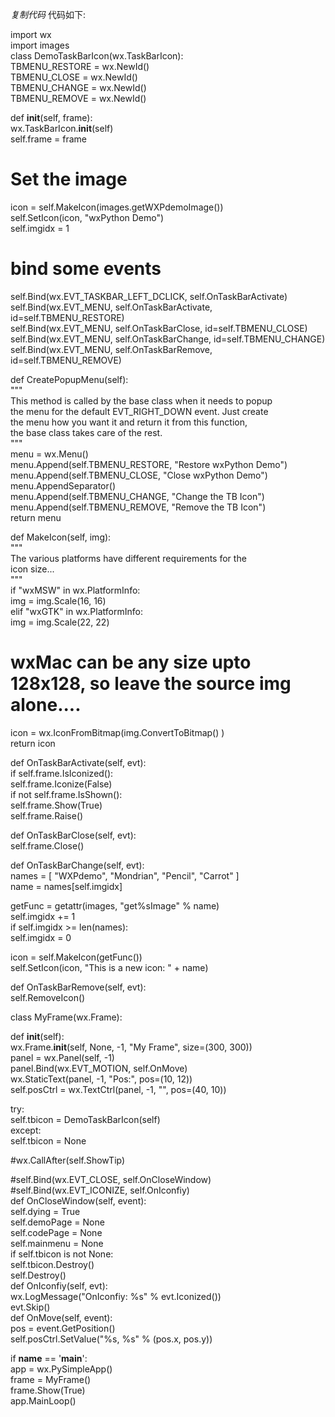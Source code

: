 _复制代码_ 代码如下:

  
import wx  
import images  
class DemoTaskBarIcon(wx.TaskBarIcon):  
TBMENU_RESTORE = wx.NewId()  
TBMENU_CLOSE = wx.NewId()  
TBMENU_CHANGE = wx.NewId()  
TBMENU_REMOVE = wx.NewId()  
  
def __init__(self, frame):  
wx.TaskBarIcon.__init__(self)  
self.frame = frame

# Set the image  
icon = self.MakeIcon(images.getWXPdemoImage())  
self.SetIcon(icon, "wxPython Demo")  
self.imgidx = 1  
  
# bind some events  
self.Bind(wx.EVT_TASKBAR_LEFT_DCLICK, self.OnTaskBarActivate)  
self.Bind(wx.EVT_MENU, self.OnTaskBarActivate, id=self.TBMENU_RESTORE)  
self.Bind(wx.EVT_MENU, self.OnTaskBarClose, id=self.TBMENU_CLOSE)  
self.Bind(wx.EVT_MENU, self.OnTaskBarChange, id=self.TBMENU_CHANGE)  
self.Bind(wx.EVT_MENU, self.OnTaskBarRemove, id=self.TBMENU_REMOVE)

  
def CreatePopupMenu(self):  
"""  
This method is called by the base class when it needs to popup  
the menu for the default EVT_RIGHT_DOWN event. Just create  
the menu how you want it and return it from this function,  
the base class takes care of the rest.  
"""  
menu = wx.Menu()  
menu.Append(self.TBMENU_RESTORE, "Restore wxPython Demo")  
menu.Append(self.TBMENU_CLOSE, "Close wxPython Demo")  
menu.AppendSeparator()  
menu.Append(self.TBMENU_CHANGE, "Change the TB Icon")  
menu.Append(self.TBMENU_REMOVE, "Remove the TB Icon")  
return menu

  
def MakeIcon(self, img):  
"""  
The various platforms have different requirements for the  
icon size...  
"""  
if "wxMSW" in wx.PlatformInfo:  
img = img.Scale(16, 16)  
elif "wxGTK" in wx.PlatformInfo:  
img = img.Scale(22, 22)  
# wxMac can be any size upto 128x128, so leave the source img alone....  
icon = wx.IconFromBitmap(img.ConvertToBitmap() )  
return icon  

def OnTaskBarActivate(self, evt):  
if self.frame.IsIconized():  
self.frame.Iconize(False)  
if not self.frame.IsShown():  
self.frame.Show(True)  
self.frame.Raise()

  
def OnTaskBarClose(self, evt):  
self.frame.Close()

  
def OnTaskBarChange(self, evt):  
names = [ "WXPdemo", "Mondrian", "Pencil", "Carrot" ]  
name = names[self.imgidx]  
  
getFunc = getattr(images, "get%sImage" % name)  
self.imgidx += 1  
if self.imgidx >= len(names):  
self.imgidx = 0  
  
icon = self.MakeIcon(getFunc())  
self.SetIcon(icon, "This is a new icon: " + name)

  
def OnTaskBarRemove(self, evt):  
self.RemoveIcon()

  
class MyFrame(wx.Frame):

def __init__(self):  
wx.Frame.__init__(self, None, -1, "My Frame", size=(300, 300))  
panel = wx.Panel(self, -1)  
panel.Bind(wx.EVT_MOTION, self.OnMove)  
wx.StaticText(panel, -1, "Pos:", pos=(10, 12))  
self.posCtrl = wx.TextCtrl(panel, -1, "", pos=(40, 10))  
  
try:  
self.tbicon = DemoTaskBarIcon(self)  
except:  
self.tbicon = None  
  
#wx.CallAfter(self.ShowTip)  
  
#self.Bind(wx.EVT_CLOSE, self.OnCloseWindow)  
#self.Bind(wx.EVT_ICONIZE, self.OnIconfiy)  
def OnCloseWindow(self, event):  
self.dying = True  
self.demoPage = None  
self.codePage = None  
self.mainmenu = None  
if self.tbicon is not None:  
self.tbicon.Destroy()  
self.Destroy()  
def OnIconfiy(self, evt):  
wx.LogMessage("OnIconfiy: %s" % evt.Iconized())  
evt.Skip()  
def OnMove(self, event):  
pos = event.GetPosition()  
self.posCtrl.SetValue("%s, %s" % (pos.x, pos.y))

if __name__ == '__main__':  
app = wx.PySimpleApp()  
frame = MyFrame()  
frame.Show(True)  
app.MainLoop()  

